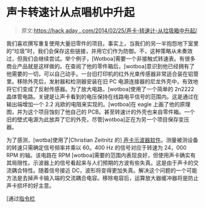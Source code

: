 # 声卡转速计从点唱机中升起

> 原文:[https://hack aday . com/2014/02/25/声卡-转速计-从垃圾箱中升起/](https://hackaday.com/2014/02/25/sound-card-tachometer-rises-from-the-junkbox/)

我们喜欢撰写重复使用大量旧零件的项目。事实上，当我们的另一半抱怨地下室里的“垃圾”时，我们会保存这些链接，并用它们作为防御。不，这种策略从未奏效过，但我们会继续尝试。举个例子，[Wotboa]需要一个非接触式转速表。有很多商业产品就是这样做的。在查阅了他的零件箱后，[wotboa]意识到他已经拥有了他需要的一切，可以自己动手。一台旧打印机的红外光束传感器非常适合装在铝管里。移除外壳后，发射器和检测器安装在旧 PC 电源连接器的尼龙外壳中，有效地将它们变成了反射传感器。为了放大电路，[wotboa]使用了一个简单的 2n2222 晶体管电路。关键是让声卡看到的电压保持在线路电平信号的范围内。这是通过在输出端增加一个 2.2 兆欧的电阻来实现的。[wotboa]在 eagle 上画了他的原理图，并为这个项目蚀刻了他自己的 PCB。甚至转速计的外壳也来自零件箱。一个旧的壁式电源为此放弃了它的外壳，尽管[wotboa]正在为另一个项目保存变压器。

为了感测，[wotba]使用了[Christian Zeitnitz 的] [声卡示波器软件](http://www.zeitnitz.de/Christian/scope_en)。测量被测设备的转速只需确定信号频率并乘以 60。400 Hz 的信号对应于转速为 24，000 RPM 的轴。该电路在 RPM [wotboa]需要的范围内表现良好，但使用声卡确实有其局限性。示波器上的信号看起来与人们预期的方波有些失真。这是由于声卡的交流耦合特性。随着信号接近 DC，波形将变得更加失真。解决这个问题的一个可能方法是去掉声卡输入端的交流耦合电容。移除电容后，运算放大器缓冲器将是防止声卡损坏的好主意。

[通过[指令栏](http://www.instructables.com/)